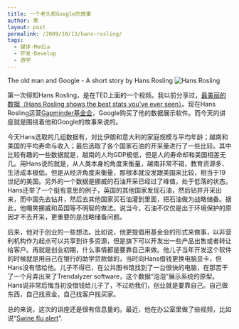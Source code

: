 ```yaml
---
title: 一个老头和Google的故事
author: 果
layout: post
permalink: /2009/10/13/hans-rosling/
tags:
  - 媒体·Media
  - 开发-Develop
  - 游学
---
```

The old man and Google - A short story by Hans Rosling 
![Hans Rosling](http://lh3.ggpht.com/_8QVjn5bCEU4/StTQ-JAa4uI/AAAAAAAAazo/WZNGnFH5pYs/s400/DSC_9977.jpg)

第一次得知Hans Rosling，是在TED上面的一个视频。我以前分享过，[最美丽的数据（Hans Rosling shows the best stats you've ever seen）](http://www.ted.com/talks/hans_rosling_shows_the_best_stats_you_ve_ever_seen.html)。现在Hans Rosling运营[Gapminder基金会][1]，Google购买了他的数据展示软件。而今天的讲座就是围绕着他和Google的故事来说的。

今天Hans选取的几组数据有，对比伊朗和意大利的家庭规模与平均年龄；越南和美国的平均寿命与收入；最后选取了各个国家石油的开采量进行了一些比较。其中比较有趣的一些数据就是，越南的人均GDP极低，但是人的寿命却和美国相差无几。用Hans说的就是，从人类本身的角度来衡量，越南非常不错，教育资源多、生活成本极低。但是从经济角度来衡量，那根本就没发跟美国来比较，相当于19世纪的美国。另外的一个数据是挪威的石油开采已经过了峰值，处于低落的状态。Hans还举了一个挺有意思的例子，英国的其他国家发现石油，然后钻井开采出来，而中国先去钻井，然后去其他国家买石油灌到里面，把石油做为战略储备。据此，他嘲笑挪威和英国等不明智的做法。说当今，石油不仅仅是出于环境保护的原因才不去开采，更重要的是战略储备问题。

后来，他对于创业的一些想法。比如说，他更提倡用基金会的形式来做事，以非营利机构作为起点可以共享到许多资源，但是旗下可以开发出一些产品出售或者转让给客户。再就是创业初期，什么事情都是要靠自己来做。他儿子当年开发这个软件的时候就是用自己在银行的助学贷款做的，当时向Hans借钱更换电脑显卡，但Hans没有借给他。儿子不得已，在公共图书馆找到了一台很快的电脑，在那苦干了一个月弄出来了Trendalyzer software，这个数据“泡泡”展示系统的原型。Hans说非常后悔当初没借钱给儿子了，不过劝我们，创业就是要靠自己。自己做东西，自己找资金，自己找客户找买家。

总的来说，这次的讲座还是很有信息量的。最近，他在办公室里做了些视频，比如说“[Swine flu alert][2]”.

 [1]: http://www.gapminder.org/
 [2]: http://www.youtube.com/watch?v=V8bUtbODV-Q